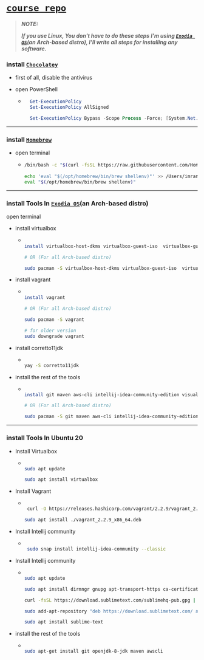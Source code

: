 # [**`course repo`**](https://github.com/devopshydclub/vprofile-project)

> **_NOTE:_** 
> 
> ***If you use Linux, You don't have to do these steps***
> ***I'm using [**`Exodia OS`**](https://exodia-os.github.io/exodia-website/)(an Arch-based distro), I'll write all steps for installing any software.***


### install [**`Chocolatey`**](https://chocolatey.org/install)

- first of all, disable the antivirus

- open PowerShell

    - ```PowerShell
        Get-ExecutionPolicy
        Set-ExecutionPolicy AllSigned

        Set-ExecutionPolicy Bypass -Scope Process -Force; [System.Net.ServicePointManager]::SecurityProtocol = [System.Net.ServicePointManager]::SecurityProtocol -bor 3072; iex ((New-Object System.Net.WebClient).DownloadString('https://community.chocolatey.org/install.ps1'))

        ```

___

### install [**`Homebrew`**](https://brew.sh/)

- open terminal

  - ```bash
    /bin/bash -c "$(curl -fsSL https://raw.githubusercontent.com/Homebrew/install/HEAD/install.sh)"
      
    echo 'eval "$(/opt/homebrew/bin/brew shellenv)"' >> /Users/imran/.zprofile
    eval "$(/opt/homebrew/bin/brew shellenv)"
    
    ```
___

### install Tools In [**`Exodia OS`**](https://exodia-os.github.io/exodia-website/)(an Arch-based distro)

open terminal

- install virtualbox

  - ```bash
      
    install virtualbox-host-dkms virtualbox-guest-iso  virtualbox-guest-utils virtualbox-ext-oracle virtualbox-ext-vnc  virtualbox-sdk

    # OR (For all Arch-based distro)

    sudo pacman -S virtualbox-host-dkms virtualbox-guest-iso  virtualbox-guest-utils virtualbox-ext-oracle virtualbox-ext-vnc  virtualbox-sdk

    ```

- install vagrant

  - ```bash
      
    install vagrant

    # OR (For all Arch-based distro)

    sudo pacman -S vagrant

    # for older version
    sudo downgrade vagrant

    ```

- install corretto11jdk

  - ```bash
  
    yay -S corretto11jdk

    ```

- install the rest of the tools

  - ```bash  

    install git maven aws-cli intellij-idea-community-edition visual-studio-code-bin sublime-text-3 jdk8-openjdk
    
    # OR (For all Arch-based distro)
    
    sudo pacman -S git maven aws-cli intellij-idea-community-edition visual-studio-code-bin sublime-text-3 jdk8-openjdk
    
    ```
___

### install Tools In Ubuntu 20

- Install Virtualbox

  - ```bash

    sudo apt update

    sudo apt install virtualbox

    ```

- Install Vagrant

  - ```bash

     curl -O https://releases.hashicorp.com/vagrant/2.2.9/vagrant_2.2.9_x86_64.deb

    sudo apt install ./vagrant_2.2.9_x86_64.deb

    ```

- Install Intellij community

  - ```bash

     sudo snap install intellij-idea-community --classic

    ```

- Install Intellij community

  - ```bash

    sudo apt update
    
    sudo apt install dirmngr gnupg apt-transport-https ca-certificates software-properties-common

    curl -fsSL https://download.sublimetext.com/sublimehq-pub.gpg | sudo apt-key add -

    sudo add-apt-repository "deb https://download.sublimetext.com/ apt/stable/"

    sudo apt install sublime-text

    ```

- install the rest of the tools

  - ```bash

    sudo apt-get install git openjdk-8-jdk maven awscli

    ```